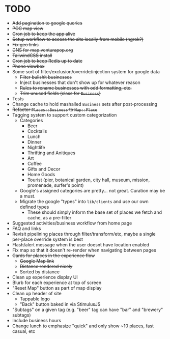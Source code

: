 # TODO

* ~~Add pagination to google queries~~
* ~~POC map view~~
* ~~Cron job to keep the app alive~~
* ~~Setup workflow to access the site locally from mobile (ngrok?)~~
* ~~Fix geo links~~
* ~~DNS for map.venturapop.org~~
* ~~TailwindCSS install~~
* ~~Cron job to keep Redis up to date~~
* ~~Phone viewbox~~
* Some sort of filter/exclusion/override/injection system for google data
  * ~~Filter bullshit businesses~~
  * Inject businesses that don't show up for whatever reason
  * ~~Rules to rename businesses with odd formatting, etc.~~
  * ~~Trim unused fields (class for `Business`)~~
* Tests
* Change cache to hold mashalled `Business` sets after post-processing 
* ~~Refactor `Places::Business` to `Map::Place`~~
* Tagging system to support custom categorization
  * Categories
    * Beer
    * Cocktails
    * Lunch
    * Dinner
    * Nightlife
    * Thrifting and Anitiques
    * Art
    * Coffee
    * Gifts and Decor
    * Home Goods
    * Tourist (pier, botanical garden, city hall, museum, mission, promenade, surfer's point)
  * Google's assigned categories are pretty... not great. Curation may be a must.
  * Migrate the google "types" into `lib/clients` and use our own defined types
    * These should simply inform the base set of places we fetch and cache, as a pre-filter
* Suggested activities/business workflow from home page
* FAQ and links
* Revisit pipelining places through filter/transform/etc, maybe a single per-place override system is best
* Flash/alert message when the user doesnt have location enabled
* Fix map so that it doesn't re-render when navigating between pages
* ~~Cards for places in the experience flow~~
  * ~~Google Map link~~
  * ~~Distance rendered nicely~~
  * Sorted by distance
* Clean up experience display UI
* Blurb for each experience at top of screen
* "Reset Map" button as part of map display
* Clean up header of site
  * Tappable logo
  * "Back" button baked in via StimulusJS
* "Subtags" on a given tag (e.g. "beer" tag can have "bar" and "brewery" subtags)
* Include business hours
* Change lunch to emphasize "quick" and only show ~10 places, fast casual, etc